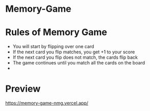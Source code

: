 # Memory-Game

# Rules of Memory Game
- You will start by flipping over one card
- If the next card you flip matches, you get +1 to your score
- If the next card you flip does not match, the cards flip back
- The game continues until you match all the cards on the board
- 
# Preview
https://memory-game-nmg.vercel.app/
